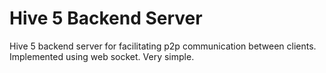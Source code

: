 # Hive 5 Backend Server

Hive 5 backend server for facilitating p2p communication between clients. Implemented using web socket. Very simple.